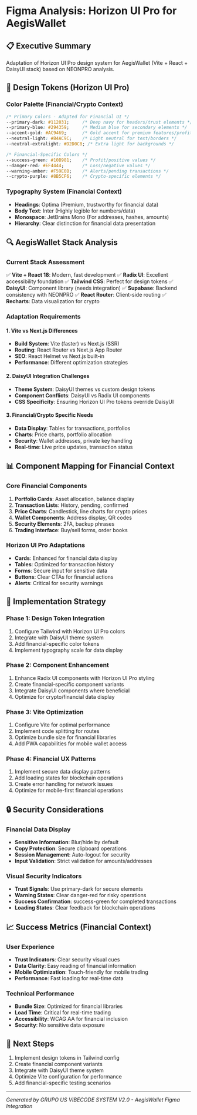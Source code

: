 # Figma Analysis: Horizon UI Pro for AegisWallet

## 📋 Executive Summary
Adaptation of Horizon UI Pro design system for AegisWallet (Vite + React + DaisyUI stack) based on NEONPRO analysis.

## 🎨 Design Tokens (Horizon UI Pro)

### Color Palette (Financial/Crypto Context)
```css
/* Primary Colors - Adapted for Financial UI */
--primary-dark: #112031;     /* Deep navy for headers/trust elements */
--primary-blue: #294359;     /* Medium blue for secondary elements */
--accent-gold: #AC9469;      /* Gold accent for premium features/profits */
--neutral-light: #B4AC9C;    /* Light neutral for text/borders */
--neutral-extralight: #D2D0C8; /* Extra light for backgrounds */

/* Financial-Specific Colors */
--success-green: #10B981;    /* Profit/positive values */
--danger-red: #EF4444;       /* Loss/negative values */
--warning-amber: #F59E0B;    /* Alerts/pending transactions */
--crypto-purple: #8B5CF6;    /* Crypto-specific elements */
```

### Typography System (Financial Context)
- **Headings**: Optima (Premium, trustworthy for financial data)
- **Body Text**: Inter (Highly legible for numbers/data)
- **Monospace**: JetBrains Mono (For addresses, hashes, amounts)
- **Hierarchy**: Clear distinction for financial data presentation

## 🔍 AegisWallet Stack Analysis

### Current Stack Assessment
✅ **Vite + React 18**: Modern, fast development
✅ **Radix UI**: Excellent accessibility foundation
✅ **Tailwind CSS**: Perfect for design tokens
✅ **DaisyUI**: Component library (needs integration)
✅ **Supabase**: Backend consistency with NEONPRO
✅ **React Router**: Client-side routing
✅ **Recharts**: Data visualization for crypto

### Adaptation Requirements

#### 1. Vite vs Next.js Differences
- **Build System**: Vite (faster) vs Next.js (SSR)
- **Routing**: React Router vs Next.js App Router
- **SEO**: React Helmet vs Next.js built-in
- **Performance**: Different optimization strategies

#### 2. DaisyUI Integration Challenges
- **Theme System**: DaisyUI themes vs custom design tokens
- **Component Conflicts**: DaisyUI vs Radix UI components
- **CSS Specificity**: Ensuring Horizon UI Pro tokens override DaisyUI

#### 3. Financial/Crypto Specific Needs
- **Data Display**: Tables for transactions, portfolios
- **Charts**: Price charts, portfolio allocation
- **Security**: Wallet addresses, private key handling
- **Real-time**: Live price updates, transaction status

## 📊 Component Mapping for Financial Context

### Core Financial Components
1. **Portfolio Cards**: Asset allocation, balance display
2. **Transaction Lists**: History, pending, confirmed
3. **Price Charts**: Candlestick, line charts for crypto prices
4. **Wallet Components**: Address display, QR codes
5. **Security Elements**: 2FA, backup phrases
6. **Trading Interface**: Buy/sell forms, order books

### Horizon UI Pro Adaptations
- **Cards**: Enhanced for financial data display
- **Tables**: Optimized for transaction history
- **Forms**: Secure input for sensitive data
- **Buttons**: Clear CTAs for financial actions
- **Alerts**: Critical for security warnings

## 🎯 Implementation Strategy

### Phase 1: Design Token Integration
1. Configure Tailwind with Horizon UI Pro colors
2. Integrate with DaisyUI theme system
3. Add financial-specific color tokens
4. Implement typography scale for data display

### Phase 2: Component Enhancement
1. Enhance Radix UI components with Horizon UI Pro styling
2. Create financial-specific component variants
3. Integrate DaisyUI components where beneficial
4. Optimize for crypto/financial data display

### Phase 3: Vite Optimization
1. Configure Vite for optimal performance
2. Implement code splitting for routes
3. Optimize bundle size for financial libraries
4. Add PWA capabilities for mobile wallet access

### Phase 4: Financial UX Patterns
1. Implement secure data display patterns
2. Add loading states for blockchain operations
3. Create error handling for network issues
4. Optimize for mobile-first financial operations

## 🔒 Security Considerations

### Financial Data Display
- **Sensitive Information**: Blur/hide by default
- **Copy Protection**: Secure clipboard operations
- **Session Management**: Auto-logout for security
- **Input Validation**: Strict validation for amounts/addresses

### Visual Security Indicators
- **Trust Signals**: Use primary-dark for secure elements
- **Warning States**: Clear danger-red for risky operations
- **Success Confirmation**: success-green for completed transactions
- **Loading States**: Clear feedback for blockchain operations

## 📈 Success Metrics (Financial Context)

### User Experience
- **Trust Indicators**: Clear security visual cues
- **Data Clarity**: Easy reading of financial information
- **Mobile Optimization**: Touch-friendly for mobile trading
- **Performance**: Fast loading for real-time data

### Technical Performance
- **Bundle Size**: Optimized for financial libraries
- **Load Time**: Critical for real-time trading
- **Accessibility**: WCAG AA for financial inclusion
- **Security**: No sensitive data exposure

## 📝 Next Steps
1. Implement design tokens in Tailwind config
2. Create financial component variants
3. Integrate with DaisyUI theme system
4. Optimize Vite configuration for performance
5. Add financial-specific testing scenarios

---
*Generated by GRUPO US VIBECODE SYSTEM V2.0 - AegisWallet Figma Integration*
